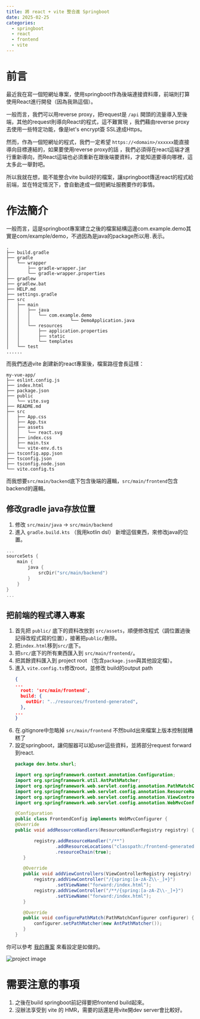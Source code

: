 ```yaml
---
title: 將 react + vite 整合進 Springboot
date: 2025-02-25
categories:
  - springboot
  - react
  - frontend
  - vite
---
```



# 前言
最近我在寫一個短網址專案，使用springboot作為後端連接資料庫，前端則打算使用React進行開發（因為我熟這個）。

一般而言，我們可以用reverse proxy，把request是 `/api` 開頭的流量導入至後端，其他的request則導向React的程式，這不難實現
，我們藉由reverse proxy去使用一些特定功能，像是let's encrypt簽 SSL達成Https。

然而，作為一個短網址的程式，我們一定希望 ``https://<domain>/xxxxxx``能直接導向目標連結的，如果要使用reverse proxy的話
，我們必須得在react這端才進行重新導向，而React這端也必須重新在跟後端要資料，才能知道要導向哪裡，這太多此一舉對吧。

所以我就在想，能不能整合vite build好的檔案，讓springboot傳送react的程式給前端，並在特定情況下，會自動達成一個短網址服務要作的事情。

# 作法簡介
一般而言，這是springboot專案建立之後的檔案結構這邊com.example.demo其實是com/example/demo，不過因為是java的package所以用`.`表示。
```
.
├── build.gradle
├── gradle
│   └── wrapper
│       ├── gradle-wrapper.jar
│       └── gradle-wrapper.properties
├── gradlew
├── gradlew.bat
├── HELP.md
├── settings.gradle
├── src
│   ├── main
│   │   ├── java
│   │   │   └── com.example.demo
│   │   │               └── DemoApplication.java
│   │   └── resources
│   │       ├── application.properties
│   │       ├── static
│   │       └── templates
│   └── test
......
```

而我們透過vite 創建新的react專案後，檔案路徑會長這樣：

```
my-vue-app/
├── eslint.config.js
├── index.html
├── package.json
├── public
│   └── vite.svg
├── README.md
├── src
│   ├── App.css
│   ├── App.tsx
│   ├── assets
│   │   └── react.svg
│   ├── index.css
│   ├── main.tsx
│   └── vite-env.d.ts
├── tsconfig.app.json
├── tsconfig.json
├── tsconfig.node.json
└── vite.config.ts
```


而我想要``src/main/backend``底下包含後端的邏輯，``src/main/frontend``包含backend的邏輯。

## 修改gradle java存放位置
1. 修改 ``src/main/java`` -> ``src/main/backend`` 
2. 進入 ``gradle.build.kts`` （我用kotlin dsl） 新增這個東西，來修改java的位置。

```kts
...
sourceSets {
    main {
        java {
            srcDir("src/main/backend")
        }
    }
}
...
```

## 把前端的程式導入專案
1. 首先把 ``public/`` 底下的資料改放到 ``src/assets``，順便修改程式（調位置過後記得改程式寫的位置），接著把`public/`刪除。
2. 把`index.html`移到`src/`底下。
3. 把``src/``底下的所有東西匯入到 ``src/main/frontend/``。
4. 把其餘資料匯入到 project root （包含`package.json`與其他設定檔）。
5. 進入 ``vite.config.ts``修改root，並修改 build的output path
    ```json lines
    {
    ...
      root: 'src/main/frontend',
      build: {
        outDir: "../resources/frontend-generated",
      },
    ...
    }
    ```
6. 在.gitignore中忽略掉 `src/main/frontend` 不然build出來檔案上版本控制就糟糕了
7. 設定springboot，讓伺服器可以給user這些資料，並將部分request forward到react.
    ```java
    package dev.bntw.shurl;

   import org.springframework.context.annotation.Configuration;
   import org.springframework.util.AntPathMatcher;
   import org.springframework.web.servlet.config.annotation.PathMatchConfigurer;
   import org.springframework.web.servlet.config.annotation.ResourceHandlerRegistry;
   import org.springframework.web.servlet.config.annotation.ViewControllerRegistry;
   import org.springframework.web.servlet.config.annotation.WebMvcConfigurer;
   
   @Configuration
   public class FrontendConfig implements WebMvcConfigurer {
   @Override
   public void addResourceHandlers(ResourceHandlerRegistry registry) {
   
           registry.addResourceHandler("/**")
                   .addResourceLocations("classpath:/frontend-generated/")
                   .resourceChain(true);
       }
   
       @Override
       public void addViewControllers(ViewControllerRegistry registry) {
           registry.addViewController("/{spring:[a-zA-Z\\-_]+}")
                   .setViewName("forward:/index.html");
           registry.addViewController("/**/{spring:[a-zA-Z\\-_]+}")
                   .setViewName("forward:/index.html");
       }
   
       @Override
       public void configurePathMatch(PathMatchConfigurer configurer) {
           configurer.setPathMatcher(new AntPathMatcher());
       }
   }

    ``` 

你可以參考 [我的專案](https://github.com/bloodnighttw/shurl) 來看設定是如做的。

![project image](https://r2.bntw.dev/Screenshot%20from%202025-02-25%2001-52-41.png)

# 需要注意的事項
1. 之後在build springboot前記得要把frontend build起來。
2. 沒辦法享受到 vite 的 HMR，需要的話還是用vite開dev server會比較好。